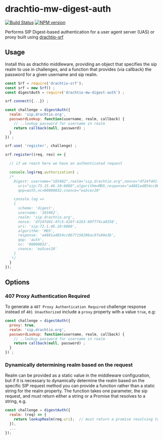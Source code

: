 # drachtio-mw-digest-auth
[![Build Status](https://secure.travis-ci.org/davehorton/drachtio-mw-digest-auth.png)](http://travis-ci.org/davehorton/drachtio-mw-digest-auth) [![NPM version](https://badge.fury.io/js/drachtio-mw-digest-auth.svg)](http://badge.fury.io/js/drachtio-mw-digest-auth)

Performs SIP Digest-based authentication for a user agent server (UAS) or proxy built using [drachtio-srf](https://github.com/davehorton/drachtio-srf)


## Usage

Install this as drachtio middleware, providing an object that specifies the sip realm to use in challenges, and a function that provides (via callback) the password for a given username and sip realm.
```js
const Srf = require('drachtio-srf');
const srf = new Srf() ;
const digestAuth = require('drachtio-mw-digest-auth') ;

srf.connect({...}) ;

const challenge = digestAuth({
  realm: 'sip.drachtio.org',
  passwordLookup: function(username, realm, callback) {
    // ..lookup password for username in realm
    return callback(null, password) ;
  }
}) ;

srf.use( 'register', challenge) ;

srf.register((req, res) => {

  // if we reach here we have an authenticated request

  console.log(req.authorization) ;
  /*
    Digest: username="103482",realm="sip.drachtio.org",nonce="df24fd41-4fc5-416f-b163-90f774ca0358" \
      uri="sip:73.15.46.10:6060",algorithm=MD5,response="a4881ad854cc0677158206ac9fa90e3b", \
      qop=auth,nc=00000032,cnonce="ea5cec20"

    console.log =>
    {
      scheme: 'digest',
      username: '103482',
      realm: 'sip.drachtio.org',
      nonce: 'df24fd41-4fc5-416f-b163-90f774ca0358',
      uri: 'sip:72.1.46.10:6060',
      algorithm: 'MD5',
      response: 'a4881ad854cc0677158206ac9fa90e3b',
      qop: 'auth',
      nc: '00000032',
      cnonce: 'ea5cec20'
    }
   */
  } 
});
```
## Options
### 407 Proxy Authentication Required
To generate a `407 Proxy Authentication Required` challenge response instead of `401 Unauthorized` include a `proxy` property with a value `true`, e.g:

```js
const challenge = digestAuth({
  proxy: true,
  realm: 'sip.drachtio.org',
  passwordLookup: function(username, realm, callback) {
    // ..lookup password for username in realm
    return callback(null, password) ;
  }
}) ;
```
### Dynamically determining realm based on the request
Realm can be provided as a static value in the middleware configuration, but if it is necessary to dynamically determine the realm based on the specific SIP request method you can provide a function rather than a static string for the realm property.  The function takes one parameter, the sip request, and must return either a string or a Promise that resolves to a string, e.g.
```js
const challenge = digestAuth({
  realm: (req) => {
    return lookupRealm(req.uri);  // must return a promise resolving to a realm value to us
  }),
  ...
});
```
